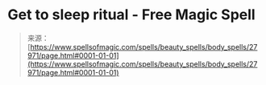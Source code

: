<!--yml
category: 未分类
date: 2024-06-12 19:17:34
-->

# Get to sleep ritual - Free Magic Spell

> 来源：[https://www.spellsofmagic.com/spells/beauty_spells/body_spells/27971/page.html#0001-01-01](https://www.spellsofmagic.com/spells/beauty_spells/body_spells/27971/page.html#0001-01-01)
